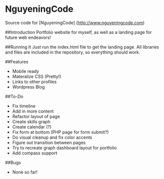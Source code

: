 # NguyeningCode
Source code for [NguyeningCode] (http://www.nguyeningcode.com)

##Introduction
Portfolio website for myself, as well as a landing page for future web endeavors!

##Running It
Just run the index.html file to get the landing page. All libraries and files are included in the repository, so everything should work.

##Features
- Mobile ready
- Materalize CSS (Pretty!)
- Links to other profiles
- Wordpress Blog

##To-Do
- Fix timeline
- Add in more content
- Refactor layout of page
- Create skills graph
- Create calendar (?)
- Fix form at bottom (PHP page for form submit?)
- Do visual cleanup and fix color accents
- Figure out transition between pages
- Try to recreate graph dashboard layout for portfolio
- Add compass support

##Bugs
- None so far!
